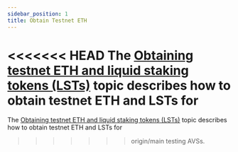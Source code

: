 ```yaml
---
sidebar_position: 1
title: Obtain Testnet ETH
---
```


<<<<<<< HEAD
The [Obtaining testnet ETH and liquid staking tokens (LSTs)](../../../../restakers/howto/testnet/obtaining-testnet-eth-and-liquid-staking-tokens-lsts.md) topic describes how to obtain testnet ETH and LSTs for
=======
The [Obtaining testnet ETH and liquid staking tokens (LSTs)](../../../../restakers/restaking-guides/testnet/obtaining-testnet-eth-and-liquid-staking-tokens-lsts.md) topic describes how to obtain testnet ETH and LSTs for
>>>>>>> origin/main
testing AVSs.